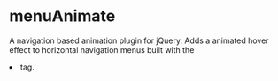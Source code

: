 menuAnimate
============

A navigation based animation plugin for jQuery. Adds a animated hover effect to horizontal navigation menus built with the <li> tag.
